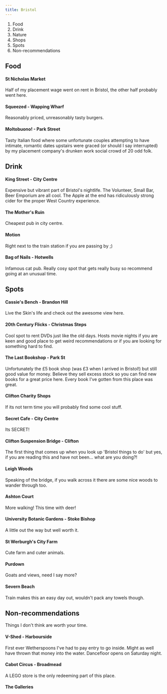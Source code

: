 ```yaml
---
title: Bristol
---
```


1. Food
2. Drink
3. Nature
4. Shops
5. Spots
6. Non-recommendations

## Food


#### St Nicholas Market

Half of my placement wage went on rent in Bristol, the other half probably went here.

#### Squeezed - Wapping Wharf

Reasonably priced, unreasonably tasty burgers.

#### Moltobuono! - Park Street

Tasty Italian food where some unfortunate couples attempting to have intimate, romantic dates upstairs were graced (or should I say interrupted) by my placement company's drunken work social crowd of 20 odd folk. 

## Drink

#### King Street - City Centre

Expensive but vibrant part of Bristol's nightlife. The Volunteer, Small Bar, Beer Emporium are all cool. The Apple at the end has ridiculously strong cider for the proper West Country experience. 

#### The Mother's Ruin

Cheapest pub in city centre.

#### Motion

Right next to the train station if you are passing by ;\)

#### Bag of Nails - Hotwells

Infamous cat pub. Really cosy spot that gets really busy so recommend going at an unusual time.

## Spots

#### Cassie's Bench - Brandon Hill

Live the Skin's life and check out the awesome view here.

#### 20th Century Flicks - Christmas Steps

Cool spot to rent DVDs just like the old days. Hosts movie nights if you are keen and good place to get weird recommendations or if you are looking for something hard to find.

#### The Last Bookshop - Park St

Unfortunately the £5 book shop (was £3 when I arrived in Bristol!) but still good value for money. Believe they sell excess stock so you can find new books for a great price here. Every book I've gotten from this place was great.

#### Clifton Charity Shops

If its not term time you will probably find some cool stuff.

#### Secret Cafe - City Centre

Its SECRET!

#### Clifton Suspension Bridge - Clifton

The first thing that comes up when you look up 'Bristol things to do' but yes, if you are reading this and have not been... what are you doing?!

#### Leigh Woods 

Speaking of the bridge, if you walk across it there are some nice woods to wander through too.

#### Ashton Court

More walking! This time with deer!

#### University Botanic Gardens - Stoke Bishop

A little out the way but well worth it.

#### St Werburgh's City Farm

Cute farm and cuter animals.

#### Purdown

Goats and views, need I say more?

#### Severn Beach

Train makes this an easy day out, wouldn't pack any towels though.

## Non-recommendations
Things I don't think are worth your time.

#### V-Shed - Harbourside

First ever Wetherspoons I've had to pay entry to go inside. Might as well have thrown that money into the water. Dancefloor opens on Saturday night.

#### Cabot Circus - Broadmead

A LEGO store is the only redeeming part of this place.

#### The Galleries 
